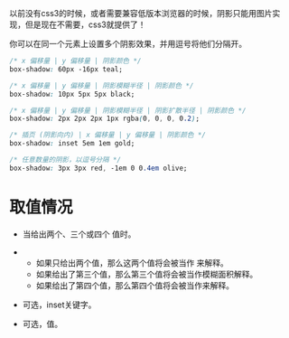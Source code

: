 以前没有css3的时候，或者需要兼容低版本浏览器的时候，阴影只能用图片实现，但是现在不需要，css3就提供了！

你可以在同一个元素上设置多个阴影效果，并用逗号将他们分隔开。

```css
/* x 偏移量 | y 偏移量 | 阴影颜色 */
box-shadow: 60px -16px teal;

/* x 偏移量 | y 偏移量 | 阴影模糊半径 | 阴影颜色 */
box-shadow: 10px 5px 5px black;

/* x 偏移量 | y 偏移量 | 阴影模糊半径 | 阴影扩散半径 | 阴影颜色 */
box-shadow: 2px 2px 2px 1px rgba(0, 0, 0, 0.2);

/* 插页 (阴影向内) | x 偏移量 | y 偏移量 | 阴影颜色 */
box-shadow: inset 5em 1em gold;

/* 任意数量的阴影，以逗号分隔 */
box-shadow: 3px 3px red, -1em 0 0.4em olive;
```

# 取值情况

- 当给出两个、三个或四个 <length>值时。

- - 如果只给出两个值，那么这两个值将会被当作 <offset-x><offset-y> 来解释。
  - 如果给出了第三个值，那么第三个值将会被当作模糊面积解释。
  - 如果给出了第四个值，那么第四个值将会被当作<spread-radius>来解释。

- 可选，inset关键字。
- 可选，<color>值。